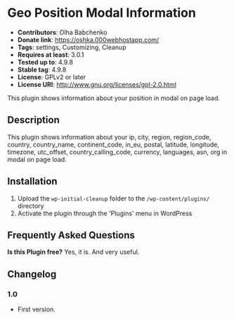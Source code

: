 # Geo Position Modal Information

* **Contributors**: Olha Babchenko
* **Donate link**: https://oshka.000webhostapp.com/
* **Tags**: settings, Customizing, Cleanup
* **Requires at least**: 3.0.1
* **Tested up to**: 4.9.8
* **Stable tag**: 4.9.8
* **License**: GPLv2 or later
* **License URI**: http://www.gnu.org/licenses/gpl-2.0.html

This plugin shows information about your position in modal on page load.

## Description

This plugin shows information about your  ip, city, region, region_code, country, country_name, continent_code, in_eu, postal, latitude, longitude, timezone, utc_offset, country_calling_code, currency, languages, asn, org in modal on page load.

## Installation

1. Upload the `wp-initial-cleanup` folder to the `/wp-content/plugins/` directory
2. Activate the plugin through the 'Plugins' menu in WordPress

## Frequently Asked Questions

**Is this Plugin free?**
Yes, it is. And very useful.

## Changelog

### 1.0
* First version.

